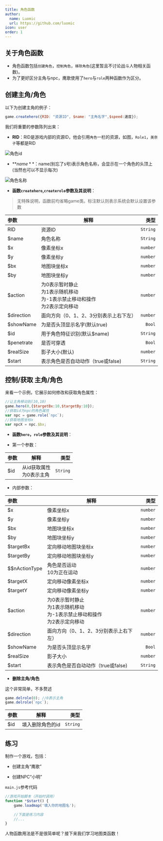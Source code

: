 ```yaml
---
title: 角色函数
author:
  name: Luomic
  url: https://github.com/luomic
icon: user
order: 1
---
```


## 关于角色函数

* 角色函数包括`创建角色`，`控制角色`，`移除角色`(这里暂且不讨论战斗人物相关函数)。
* 为了更好区分主角与npc，鹰歌使用了`hero`与`role`两种函数作为区分。

## 创建主角/角色

以下为创建主角的例子：

```javascript
game.createhero({RID: "资源ID", $name: "主角名字",$speed:速度});
```

我们将重要的参数陈列出来：

* **RID**：RID是游戏内部的资源ID，他会引用`角色`一栏的资源，如图，`Role1`，`美奈子`等都是RID

![角色id](/assets/image/docs/middle/roleFunction/jueseid.png)

* **$name**：$name(别忘了`$`号)表示角色名称，会显示在一个角色的头顶上(当然也可以不显示每次)

![角色名称](/assets/image/docs/middle/roleFunction/juesename.png)

* **函数`createhero`,`createrole`参数及其说明**：

> 无特殊说明，函数前均省略game类。标注默认则表示系统会默认设置该参数

|  参数   | 解释  |  类型  |
|  :----  | ----  | ----: |
| RID  | 资源ID | `String` |
| $name  | 角色名称 | `String` |
| $x  | 像素坐标x | `number` |
| $y  | 像素坐标y | `number` |
| $bx  | 地图块坐标x | `number` |
| $by  | 地图块坐标y | `number` |
| $action  | 为0表示暂时静止<br>为1表示随机移动<br>为-1表示禁止移动和操作<br>为2表示定向移动 | `number` |
| $direction  | 面向方向（0、1、2、3分别表示上右下左） | `number` |
| $showName  | 为是否头顶显示名字(默认true) | `Bool` |
| $id  | 用于角色特征识别(默认$name) | `String` |
| $penetrate  | 是否可穿透 | `Bool` |
| $realSize  | 影子大小(默认) | `number` |
| $start  | 表示角色是否自动动作（true或false) | `String` |

## 控制/获取 主角/角色

来看一个示例，它展示如何修改和获取角色属性：

```javascript
//让主角移动到(10,10)
game.hero(0,{$targetBx:10,$targetBy:10});
//获取id为npc的角色属性
var npc = game.role(`npc`);
//获取地图坐标x
var npcX = npc.$bx;
```

* **函数`hero`，`role`参数及其说明**：

* 第一个参数：

|  参数   | 解释  |  类型  |
|  :----  | ----  | ----: |
| $id  | 从id获取属性<br>为0表示主角 | `String` |

* 内部参数：

|  参数   | 解释  |  类型  |
|  :----  | ----  | ----: |
| $x  | 像素坐标x | `number` |
| $y  | 像素坐标y | `number` |
| $bx  | 地图块坐标x | `number` |
| $by  | 地图块坐标y | `number` |
| $targetBx  | 定向移动地图块坐标x | `number` |
| $targetBy  | 定向移动地图块坐标y | `number` |
| $$nActionType  | 角色是否运动<br>10为正在运动 | `number` |
| $targetX  | 定向移动像素坐标x | `number` |
| $targetY  | 定向移动像素坐标y | `number` |
| $action  | 为0表示暂时静止<br>为1表示随机移动<br>为-1表示禁止移动和操作<br>为2表示定向移动 | `number` |
| $direction  | 面向方向（0、1、2、3分别表示上右下左） | `number` |
| $showName  | 为是否头顶显示名字 | `Bool` |
| $realSize  | 影子大小 | `number` |
| $start  | 表示角色是否自动动作（true或false) | `String` |

* **删除主角/角色**

这个非常简单，不多赘述

```javascript
game.delrole(0); //0表示主角
game.delrole(`npc`);
```

|  参数   | 解释  |  类型  |
|  :----  | ----  | ----: |
| $id  | 填入删除角色的id | `String` |

## 练习

制作一个游戏，包括：

* 创建主角“鹰歌”

* 创建NPC“小明”

`main.js`参考代码

```javascript
//游戏开始脚本（开始时调用）
function *$start() {
    game.loadmap('填入你的地图名');
    
    //下面是练习内容
    //...
}
```

人物函数用法是不是很简单呢？接下来我们学习地图类函数！

